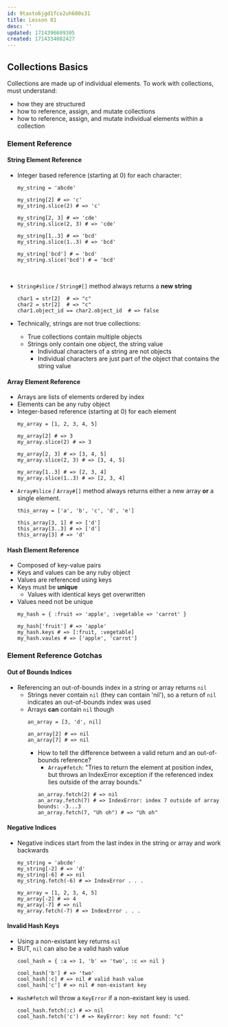 ```yaml
---
id: 9taxto6jgd1fce2uh600s31
title: Lesson 01
desc: ''
updated: 1714396609305
created: 1714334082427
---
```

## Collections Basics
Collections are made up of individual elements.
To work with collections, must understand:
  - how they are structured
  - how to reference, assign, and mutate collections
  - how to reference, assign, and mutate individual elements within a collection

### Element Reference
#### String Element Reference
- Integer based reference (starting at 0) for each character:

  ```
  my_string = 'abcde'

  my_string[2] # => 'c'
  my_string.slice(2) # => 'c'

  my_string[2, 3] # => 'cde'
  my_string.slice(2, 3) # => 'cde'

  my_string[1..3] # => 'bcd'
  my_string.slice(1..3) # => 'bcd'

  my_string['bcd'] # = 'bcd'
  my_string.slice('bcd') # = 'bcd'
  ```
  

- `String#slice` / `String#[]` method always returns a **new string**
    ```
    char1 = str[2]  # => "c"
    char2 = str[2]  # => "c"
    char1.object_id == char2.object_id  # => false
    ```

- Technically, strings are not true collections:
  - True collections contain multiple objects
  - Strings only contain one object, the string value
    - Individual characters of a string are not objects
    - Individual characters are just part of the object that contains the string value

#### Array Element Reference
- Arrays are lists of elements ordered by index
- Elements can be any ruby object
- Integer-based reference (starting at 0) for each element
  ```
  my_array = [1, 2, 3, 4, 5]

  my_array[2] # => 3
  my_array.slice(2) # => 3

  my_array[2, 3] # => [3, 4, 5]
  my_array.slice(2, 3) # => [3, 4, 5]

  my_array[1..3] # => [2, 3, 4]
  my_array.slice(1..3) # => [2, 3, 4]
  ```
- `Array#slice` / `Array#[]` method always returns either a new array **or** a single element.
  ```
  this_array = ['a', 'b', 'c', 'd', 'e']

  this_array[3, 1] # => ['d']  
  this_array[3..3] # => ['d']  
  this_array[3] # => 'd'
  ```
  
#### Hash Element Reference
- Composed of key-value pairs
- Keys and values can be any ruby object
- Values are referenced using keys
- Keys must be **unique**
  - Values with identical keys get overwritten
- Values need not be unique
  ```
  my_hash = { :fruit => 'apple', :vegetable => 'carrot' }

  my_hash['fruit'] # => 'apple'
  my_hash.keys # => [:fruit, :vegetable]
  my_hash.vaules # => ['apple', 'carrot']
  ```

### Element Reference Gotchas
#### Out of Bounds Indices
- Referencing an out-of-bounds index in a string or array returns `nil`
  - Strings never contain `nil` (they can contain 'nil'), so a return of `nil` indicates an out-of-bounds index was used
  - Arrays **can** contain `nil` though
    ```
    an_array = [3, 'd', nil]

    an_array[2] # => nil
    an_array[7] # => nil
    ```
    - How to tell the difference between a valid return and an out-of-bounds reference?
      - `Array#fetch`: "Tries to return the element at position index, but throws an IndexError exception if the referenced index lies outside of the array bounds."
      ```
      an_array.fetch(2) # => nil
      an_array.fetch(7) # => IndexError: index 7 outside of array bounds: -3...3
      an_array.fetch(7, "Uh oh") # => "Uh oh"
      ```
#### Negative Indices
- Negative indices start from the last index in the string or array and work backwards
  ```
  my_string = 'abcde'
  my_string[-2] # => 'd'
  my_string[-6] # => nil
  my_string.fetch(-6) # => IndexError . . . 

  my_array = [1, 2, 3, 4, 5]
  my_array[-2] # => 4
  my_array[-7] # => nil
  my_array.fetch(-7) # => IndexError . . .
  ```
#### Invalid Hash Keys
- Using a non-existant key returns `nil`
- BUT, `nil` can also be a valid hash value
  ```
  cool_hash = { :a => 1, 'b' => 'two', :c => nil }

  cool_hash['b'] # => 'two'
  cool_hash[:c] # => nil # valid hash value
  cool_hash['c'] # => nil # non-existant key
  ```
- `Hash#fetch` wil throw a `KeyError` if a non-existant key is used.
  ```
  cool_hash.fetch(:c) # => nil
  cool_hash.fetch('c') # => KeyError: key not found: "c"
  
